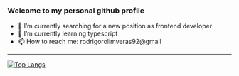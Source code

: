 ### Welcome to my personal github profile

<!--
**rodrigoRolim/rodrigoRolim** is a ✨ _special_ ✨ repository because its `README.md` (this file) appears on your GitHub profile.
-->
- 🔭 I’m currently searching for a new position as frontend developer
- 🌱 I’m currently learning typescript
- 📫 How to reach me: rodrigorolimveras92@gmail

<!-- [![rodrigoRolim's GitHub stats](https://github-readme-stats.vercel.app/api?username=rodrigorolim&show_icons=true&private_count=false&theme=radical&hide_border=true&langs_count=10&include_all_commits=true)](https://github.com/rodrigorolim/github-readme-stats)  
-->
----

[![Top Langs](https://github-readme-stats.vercel.app/api/top-langs/?username=rodrigorolim&hide=php,c%23,vba,asp,java,pascal,kotlin,jupyternotebook,Objective%2Dc&langs_count=6&theme=radical&layout=compact&hide_border=true)](https://github.com/anuraghazra/github-readme-stats)

